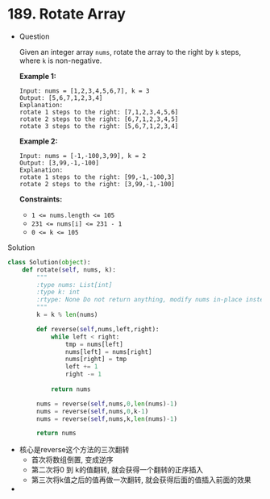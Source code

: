 # 189. Rotate Array

- Question
    
    Given an integer array `nums`, rotate the array to the right by `k` steps, where `k` is non-negative.
    
    **Example 1:**
    
    ```
    Input: nums = [1,2,3,4,5,6,7], k = 3
    Output: [5,6,7,1,2,3,4]
    Explanation:
    rotate 1 steps to the right: [7,1,2,3,4,5,6]
    rotate 2 steps to the right: [6,7,1,2,3,4,5]
    rotate 3 steps to the right: [5,6,7,1,2,3,4]
    
    ```
    
    **Example 2:**
    
    ```
    Input: nums = [-1,-100,3,99], k = 2
    Output: [3,99,-1,-100]
    Explanation:
    rotate 1 steps to the right: [99,-1,-100,3]
    rotate 2 steps to the right: [3,99,-1,-100]
    
    ```
    
    **Constraints:**
    
    - `1 <= nums.length <= 105`
    - `231 <= nums[i] <= 231 - 1`
    - `0 <= k <= 105`

Solution

```python
class Solution(object):
    def rotate(self, nums, k):
        """
        :type nums: List[int]
        :type k: int
        :rtype: None Do not return anything, modify nums in-place instead.
        """
        k = k % len(nums)

        def reverse(self,nums,left,right):
            while left < right:
                tmp = nums[left]
                nums[left] = nums[right]
                nums[right] = tmp
                left += 1
                right -= 1
                
            return nums

        nums = reverse(self,nums,0,len(nums)-1)
        nums = reverse(self,nums,0,k-1)
        nums = reverse(self,nums,k,len(nums)-1)    

        return nums
```

- 核心是reverse这个方法的三次翻转
    - 首次将数组倒置, 变成逆序
    - 第二次将0 到 k的值翻转, 就会获得一个翻转的正序插入
    - 第三次将k值之后的值再做一次翻转, 就会获得后面的值插入前面的效果
-